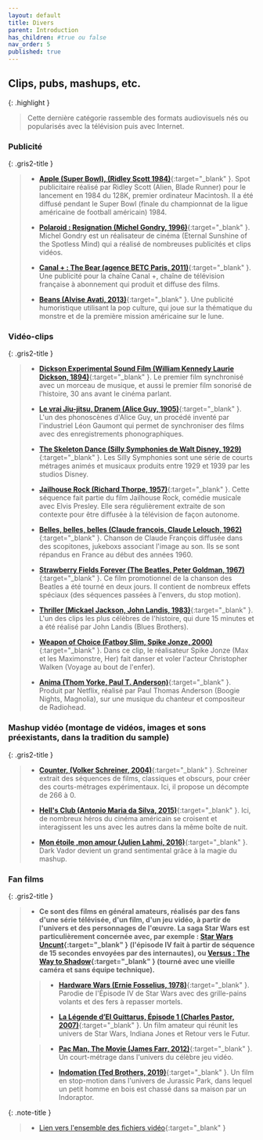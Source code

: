 ```yaml
---
layout: default
title: Divers
parent: Introduction
has_children: #true ou false
nav_order: 5
published: true
---
```

## Clips, pubs, mashups, etc.

{: .highlight }
>Cette dernière catégorie rassemble des formats audiovisuels nés ou popularisés avec la télévision puis avec Internet.  


### Publicité 

{: .gris2-title }
>- [**Apple (Super Bowl), (Ridley Scott 1984)**](https://drive.google.com/file/d/1X4Oue61Z0wQulrYHjJPDq6SQdr04cXHl/view?usp=drive_link){:target="_blank" }. Spot publicitaire réalisé par Ridley Scott (Alien, Blade Runner) pour le lancement en 1984 du 128K, premier ordinateur Macintosh. Il a été diffusé pendant le Super Bowl (finale du championnat de la ligue américaine de football américain) 1984.
>
>- [**Polaroid : Resignation (Michel Gondry, 1996)**](https://drive.google.com/file/d/1SB5HWGa2KoCJilrtuLZRspW4L0kdCZ4G/view?usp=drive_link){:target="_blank" }. Michel Gondry est un réalisateur de cinéma (Eternal Sunshine of the Spotless Mind) qui a réalisé de nombreuses publicités et clips vidéos.
>
>- [**Canal + : The Bear (agence BETC Paris, 2011)**](https://drive.google.com/file/d/199vq5lSU5IPea-H93dHlXNCpz4ZVQqsp/view?usp=drive_link){:target="_blank" }. Une publicité pour la chaîne Canal +, chaîne de télévision française à abonnement qui produit et diffuse des films.
>
>- [**Beans (Alvise Avati, 2013)**](https://drive.google.com/file/d/1CrqD4R75ROaIStgoEFA6gBxM534bMUIc/view?usp=drive_link){:target="_blank" }. Une publicité humoristique utilisant la pop culture, qui joue sur la thématique du monstre et de la première mission américaine sur le lune. 

### Vidéo-clips 

{: .gris2-title }
>- [**Dickson Experimental Sound Film (William Kennedy Laurie Dickson, 1894)**](https://drive.google.com/file/d/1H2dTpLYDYp7ufgVhW-SPIZHvqjsSRZ2F/view?usp=drive_link){:target="_blank" }. Le premier film synchronisé avec un morceau de musique, et aussi le premier film sonorisé de l’histoire, 30 ans avant le cinéma parlant. 
>
>- [**Le vrai Jiu-jitsu, Dranem (Alice Guy, 1905)**](https://drive.google.com/file/d/19jNPlzv4wiNa1QpL6CsNdJEToLdxIIlg/view?usp=drive_link){:target="_blank" }. L'un des phonoscènes d'Alice Guy, un procédé inventé par l'industriel Léon Gaumont qui permet de synchroniser des films avec des enregistrements phonographiques.
>
>- [**The Skeleton Dance (Silly Symphonies de Walt Disney, 1929)**](https://drive.google.com/file/d/1aHwwiJdEHEzQ8rSS3YaRxHa0XORYRa6t/view?usp=drive_link){:target="_blank" }. Les Silly Symphonies sont une série de courts métrages animés et musicaux produits entre 1929 et 1939 par les studios Disney. 
>
>- [**Jailhouse Rock (Richard Thorpe, 1957)**](https://drive.google.com/file/d/1Xadc7qBVW4gXK98U7FNyE5xR6nzUVbQM/view?usp=drive_link){:target="_blank" }. Cette séquence fait partie du film Jailhouse Rock, comédie musicale avec Elvis Presley. Elle sera régulièrement extraite de son contexte pour être diffusée à la télévision de façon autonome.
>
>- [**Belles, belles, belles (Claude françois, Claude Lelouch, 1962)**](https://drive.google.com/file/d/1qlt0VCNl7qNXOJazckaktleigeEZ7ga8/view?usp=drive_link){:target="_blank" }. Chanson de Claude François diffusée dans des scopitones, jukeboxs associant l'image au son. Ils se sont répandus en France au début des années 1960.
>
>- [**Strawberry Fields Forever (The Beatles, Peter Goldman, 1967)**](https://drive.google.com/file/d/18LIzUo4F00nRGz-N1-FtYOjI0Jt5TKte/view?usp=drive_link){:target="_blank" }. Ce film promotionnel de la chanson des Beatles a été tourné en deux jours. Il contient de nombreux effets spéciaux (des séquences passées à l'envers, du stop motion).
>
>- [**Thriller (Mickael Jackson, John Landis, 1983)**](https://drive.google.com/file/d/1IlNQ9cjDUhucYnaQk9VTG13CxG7KuXyT/view?usp=drive_link){:target="_blank" }. L'un des clips les plus célèbres de l'histoire, qui dure 15 minutes et a été réalisé par John Landis (Blues Brothers).
>
>- [**Weapon of Choice (Fatboy Slim, Spike Jonze, 2000)**](https://drive.google.com/file/d/1L2eUrvzqghlJFvNIqRqR1RYl2aAkI5wB/view?usp=drive_link){:target="_blank" }. Dans ce clip, le réalisateur Spike Jonze (Max et les Maximonstre, Her) fait danser et voler l'acteur Christopher Walken (Voyage au bout de l'enfer).
>
>- [**Anima (Thom Yorke, Paul T. Anderson)**](https://drive.google.com/file/d/1W8CUzhPTo4OaazhEb9amSgqAaT-pOQnA/view?usp=drive_link){:target="_blank" }. Produit par Netflix, réalisé par Paul Thomas Anderson (Boogie Nights, Magnolia), sur une musique du chanteur et compositeur de Radiohead.

### Mashup vidéo (montage de vidéos, images et sons préexistants, dans la tradition du sample)

{: .gris2-title }
>- [**Counter, (Volker Schreiner, 2004)**](https://drive.google.com/file/d/1BlisaZa2jqlBpTY047_rVIDxCthLHhRc/view?usp=drive_link){:target="_blank" }. Schreiner extrait des séquences de films, classiques et obscurs, pour créer des courts-métrages expérimentaux. Ici, il propose un décompte de 266 à 0. 
>
>- [**Hell's Club (Antonio Maria da Silva, 2015)**](https://drive.google.com/file/d/1wp3K3Xg0tzAhNrTkT4IhsvqwnqhpGBX4/view?usp=drive_link){:target="_blank" }. Ici, de nombreux héros du cinéma américain se croisent et interagissent les uns avec les autres dans la même boîte de nuit.
>
>- [**Mon étoile ,mon amour (Julien Lahmi, 2016)**](https://drive.google.com/file/d/1l_7nvmnhXhB_HrKM3UKRk4PLGqfK53X3/view?usp=drive_link){:target="_blank" }. Dark Vador devient un grand sentimental grâce à la magie du mashup. 

### Fan films 

{: .gris2-title }
>- **Ce sont des films en général amateurs, réalisés par des fans d'une série télévisée, d'un film, d'un jeu vidéo, à partir de l'univers et des personnages de l'œuvre. La saga Star Wars est particulièrement concernée avec, par exemple : [Star Wars Uncunt](https://youtu.be/7ezeYJUz-84){:target="_blank" } (l'épisode IV fait à partir de séquence de 15 secondes envoyées par des internautes), ou [Versus : The Way to Shadow](https://www.youtube.com/watch?v=AfKpJafUyVM){:target="_blank" } (tourné avec une vieille caméra et sans équipe technique).**
>
>>- [**Hardware Wars (Ernie Fosselius, 1978)**](https://drive.google.com/file/d/13839WeHkEdAqOvO0C7sGufej6zNttZ1Z/view?usp=drive_link){:target="_blank" }. Parodie de l'Épisode IV de Star Wars avec des grille-pains volants et des fers à repasser mortels.
>>
>>- [**La Légende d’El Guittarus, Épisode 1 (Charles Pastor, 2007)**](https://drive.google.com/file/d/1Bp9_1BH_rpaFzO4Fanw31SE3EtoRwNYB/view?usp=drive_link){:target="_blank" }. Un film amateur qui réunit les univers de Star Wars, Indiana Jones et Retour vers le Futur.
>
>>- [**Pac Man, The Movie (James Farr, 2012)**](https://drive.google.com/file/d/1f9PgjYwx6ArpDKqTgJmmjUSdISH0st8-/view?usp=drive_link){:target="_blank" }. Un court-métrage dans l'univers du célèbre jeu vidéo.
>>
>>- [**Indomation (Ted Brothers, 2019)**](https://drive.google.com/file/d/1S_2NaF4MT-CWX2AtluS5XUxis4ikXe-v/view?usp=drive_link){:target="_blank" }. Un film en stop-motion dans l'univers de Jurassic Park, dans lequel un petit homme en bois est chassé dans sa maison par un Indoraptor.

{: .note-title }
> - [Lien vers l'ensemble des fichiers vidéo](https://drive.google.com/drive/folders/1L9U5L-y_hYOb1n4jHVHcVWu_wfe173_S?usp=drive_link){:target="_blank" }